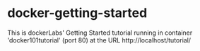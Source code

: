 # docker-getting-started
This is dockerLabs' Getting Started tutorial running in container 'docker101tutorial' 
(port 80) at the URL http://localhost/tutorial/
